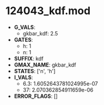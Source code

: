# 124043_kdf.mod

- **G_VALS**:
  - gkbar_kdf: 2.5
- **GATES**:
  - h: 1
  - n: 1
- **SUFFIX**: kdf
- **GMAX_NAME**: gkbar_kdf
- **STATES**: ['n', 'h']
- **I_VALS**:
  - 6.3: 1.6052643781024995e-07
  - 37: 2.070362854911659e-06
- **ERROR_FLAGS**: []

